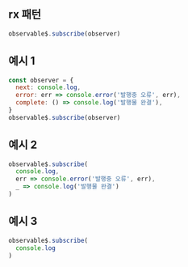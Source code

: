 ## rx 패턴 
```js
observable$.subscribe(observer)
```

## 예시 1
```js
const observer = {
  next: console.log,
  error: err => console.error('발행중 오류', err),
  complete: () => console.log('발행물 완결'),
}
observable$.subscribe(observer)

```
## 예시 2
```js
observable$.subscribe(
  console.log,
  err => console.error('발행중 오류', err),
  _ => console.log('발행물 완결')
)
```

## 예시 3
```js
observable$.subscribe(
  console.log
)
```

